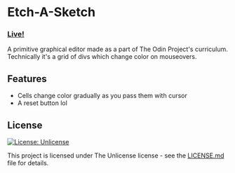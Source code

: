 # Etch-A-Sketch

### [Live!](https://snakecase.github.io/etch-a-sketch/)

A primitive graphical editor made as a part of The Odin Project's curriculum.  
Technically it's a grid of divs which change color on mouseovers.

## Features

* Cells change color gradually as you pass them with cursor
* A reset button lol

## License
[![License: Unlicense](https://img.shields.io/badge/license-Unlicense-blue.svg)](http://unlicense.org/)

This project is licensed under The Unlicense license - see the [LICENSE.md](LICENSE.md) file for details.
